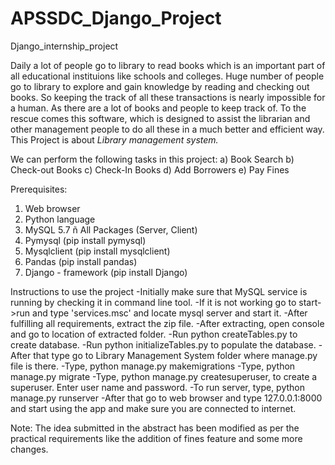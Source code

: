 # APSSDC_Django_Project
Django_internship_project

Daily a lot of people go to library to read books which is an important part of all educational instituions like schools and colleges. Huge number of people go to library to explore and gain knowledge by reading and checking out books. So keeping the track of all these transactions is nearly impossible for a human. As there are a lot of books and people to keep track of. To the rescue comes this software, which is designed to assist the librarian and other management people to do all these in a much better and efficient way.
This Project is about *Library management system.*

We can perform the following tasks in this project:
a) Book Search
b) Check-out Books
c) Check-In Books
d) Add Borrowers
e) Pay Fines

Prerequisites:
1)	Web browser
2)	Python language
3)	MySQL 5.7 ñ All Packages (Server, Client)
4)	Pymysql (pip install pymysql)
5)	Mysqlclient (pip install mysqlclient)
6)	Pandas (pip install pandas)
7)	Django - framework (pip install Django)

Instructions to use the project
-Initially make sure that MySQL service is running by checking it in command line tool.
-If it is not working go to start->run and type 'services.msc' and locate mysql server and start it.
-After fulfilling all requirements, extract the zip file.
-After extracting, open console and go to location of extracted folder.
-Run python createTables.py to create database.
-Run python initializeTables.py to populate the database.
-After that type go to Library Management System folder where manage.py file is there.
-Type, python manage.py makemigrations
-Type, python manage.py migrate
-Type, python manage.py createsuperuser, to create a superuser. Enter user name and password.
-To run server, type, python manage.py runserver
-After that go to web browser and type 127.0.0.1:8000 and start using the app and make sure you are connected to internet.


Note: The idea submitted in the abstract has been modified as per the practical requirements like the addition of fines feature and some more changes.
